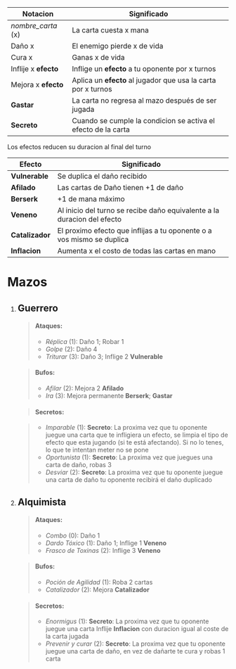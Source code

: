 
|Notacion|Significado|
|--------|--------|
|    *nombre_carta* (x)    |    La carta cuesta x mana    |
|    Daño x   |    El enemigo pierde x de vida    |
|    Cura x   |    Ganas x de vida    |
|    Inflije x **efecto**   |    Inflige un **efecto** a tu oponente por x turnos   |
|    Mejora x **efecto**   |    Aplica un **efecto** al jugador que usa la carta por x turnos   |
|    **Gastar**  |    La carta no regresa al mazo después de ser jugada    |
|**Secreto**| Cuando se cumple la condicion se activa el efecto de la carta |

Los efectos reducen su duracion al final del turno

|Efecto|Significado|
|--------|--------|
|    **Vulnerable**   |    Se duplica el daño recibido    |
|   **Afilado**  |    Las cartas de Daño tienen +1 de daño   |
|   **Berserk** |   +1 de mana máximo     |
|    **Veneno**   |   Al inicio del turno se recibe daño equivalente a la duracion del efecto    |
 |**Catalizador**|El proximo efecto que inflijas a tu oponente o a vos mismo se duplica|
 |   **Inflacion** |   Aumenta x el costo de todas las cartas en mano     |

# Mazos
1) ## Guerrero
	>#### Ataques:
	>-  *Réplica* (1): Daño 1; Robar 1
	>-  *Golpe* (2): Daño 4
	>-  *Triturar* (3): Daño 3; Inflige 2 **Vulnerable**


	>#### Bufos:
	>- *Afilar* (2): Mejora 2 **Afilado**
	>- *Ira* (3): Mejora permanente **Berserk**; **Gastar**

	>#### Secretos:

	>- *Imparable* (1): **Secreto**: La proxima vez que tu oponente juegue una carta que te infligiera un efecto, se limpia el tipo de efecto que esta jugando (si te está afectando). Si no lo tenes, lo que te intentan meter no se pone 
	>- *Oportunista* (1): **Secreto**: La proxima vez que juegues una carta de daño, robas 3
	>- *Desviar* (2): **Secreto**: La proxima vez que tu oponente juegue una carta de daño tu oponente recibirá el daño duplicado

2) ## Alquimista
	>#### Ataques:
	>-  *Combo* (0): Daño 1
	>-  *Dardo Tóxico* (1): Daño 1; Inflige 1 **Veneno**
	>-  *Frasco de Toxinas* (2): Inflige 3 **Veneno**

	>#### Bufos:
	>- *Poción de Agilidad* (1): Roba 2 cartas
	>- *Catalizador* (2): Mejora **Catalizador**

	>#### Secretos:
	>- *Enormigus* (1): **Secreto**: La proxima vez que tu oponente juegue una carta Inflije **Inflacion** con duracion igual al coste de la carta jugada
	>- *Prevenir y curar* (2): **Secreto**: La proxima vez que tu oponente juegue una carta de daño, en vez de dañarte te cura y robas 1 carta